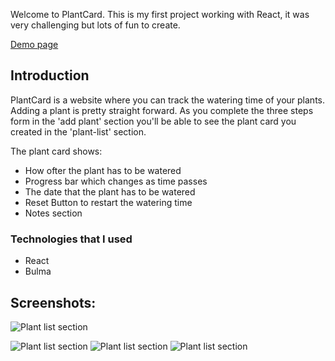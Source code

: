 Welcome to PlantCard. This is my first project working with React, it was very challenging but lots of fun to create.

[Demo page](https://feralvarez11.github.io/PlantCard/)

## Introduction

PlantCard is a website where you can track the watering time of your plants. Adding a plant is pretty straight forward. 
As you complete the three steps form in the 'add plant' section you'll be able to see the plant card you created in the 'plant-list' section. 

The plant card shows:
- How ofter the plant has to be watered
- Progress bar which changes as time passes
- The date that the plant has to be watered 
- Reset Button to restart the watering time
- Notes section

### Technologies that I used
- React
- Bulma

## Screenshots:

![Plant list section](https://imgur.com/V0Kd6uG)

![Plant list section](https://imgur.com/npM6PHt)
![Plant list section](https://imgur.com/9kHvds0)
![Plant list section](https://imgur.com/UrlcZom)

